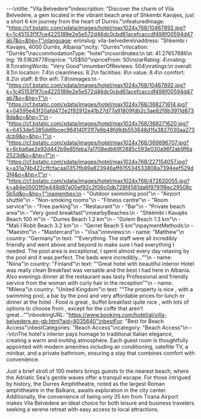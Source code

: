---\ntitle: "Vila Belvedere"\ndescription: "Discover the charm of Vila Belvedere, a gem located in the vibrant beach area of Shkembi Kavajes, just a short 6 km journey from the heart of Durres."\nfeaturedImage: "https://cf.bstatic.com/xdata/images/hotel/max1024x768/10467892.jpg?k=1c45153f1f7ce4225189e2e5e572d46dc0cbd61acefcaccdf498f00594d47ab7&o=&hp=1"\nlanguage: en\nslug: vila-belvedere\naddress: "Shkembi i Kavajes, 4000 Durrës, Albania"\ncity: "Durrës"\nlocation: "Durrës"\naccommodationType: "hotel"\ncoordinates:\n  lat: 41.27657686\n  lng: 19.51626778\nprice: "US$50"\npriceFrom: 50\nstarRating: 4\nrating: 8.1\nratingWords: "Very Good"\nnumberOfReviews: 504\nratings:\n  overall: 8.1\n  location: 7.4\n  cleanliness: 8.2\n  facilities: 8\n  value: 8.4\n  comfort: 8.2\n  staff: 8.9\n  wifi: 7.8\nimages:\n  - "https://cf.bstatic.com/xdata/images/hotel/max1024x768/10467892.jpg?k=1c45153f1f7ce4225189e2e5e572d46dc0cbd61acefcaccdf498f00594d47ab7&o=&hp=1"\n  - "https://cf.bstatic.com/xdata/images/hotel/max1024x768/368271614.jpg?k=04595e43f20afd472e2f92912e41b27d77a91809fdb2c3ae82f8b3911d8738da&o=&hp=1"\n  - "https://cf.bstatic.com/xdata/images/hotel/max1024x768/368271620.jpg?k=6453de5385dd6bcec964140f31f7e6b48fd8db553648d1fa3827030aa273dcb9&o=&hp=1"\n  - "https://cf.bstatic.com/xdata/images/hotel/max1024x768/369896707.jpg?k=6cba6ae2e92d442b9e85feba7a1708edb69f2885c593e030a96f2ab9f6a2523d&o=&hp=1"\n  - "https://cf.bstatic.com/xdata/images/hotel/max1024x768/227154057.jpg?k=a31a74b422cffcfacaa0357fb89a823946aff615534533808a7394eef529d3f4&o=&hp=1"\n  - "https://cf.bstatic.com/xdata/images/hotel/max1024x768/472620055.jpg?k=a84e05001f0e449d87a00ef92c2f06c0db728f4581da6f9791f8ec29508c5b5d&o=&hp=1"\namenities:\n  - "Outdoor swimming pool"\n  - "Airport shuttle"\n  - "Non-smoking rooms"\n  - "Fitness centre"\n  - "Room service"\n  - "Free parking"\n  - "Restaurant"\n  - "Bar"\n  - "Private beach area"\n  - "Very good breakfast"\nnearbyBeaches:\n  - "Shkëmbi i Kavajës Beach 100 m"\n  - "Durres Beach 1.2 km"\n  - "Golem Beach 1.3 km"\n  - "Mali I Robit Beach 3.2 km"\n  - "Qerret Beach 5 km"\npaymentMethods:\n  - "Maestro"\n  - "Mastercard"\n  - "Visa"\nreviews:\n  - name: "Matthew"\n    country: "Germany"\n    text: "“Everything. The staff were all incredibly friendly and went above and beyond to make sure I had everything I needed. The pool area is exceptional, I spent almost every day relaxing by the pool and it was perfect. The beds were incredibly...”"\n  - name: "Niina"\n    country: "Finland"\n    text: "“Great hotel with beautiful interior
Hotel was really clean
Breakfast was versatile and the best I had here in Albania. Also evenings dinner at the restaurant was tasty
Professional and friendly service from the woman with curly hair in the reception”"\n  - name: "Milena"\n    country: "United Kingdom"\n    text: "“The property is nice , with a swimming pool, a bar by the pool and very affordable prices for lunch or dinner at the hotel . Food is great , buffet breakfast quite nice , with lots of options to choose from , except for the coffe that aren’t great...”"\nbookingURL: "https://www.booking.com/hotel/al/villa-belvedere.en-gb.html?aid=8035640"\nbestFor: "Best for Beach Access"\nbestCategories: "Beach Access"\ncategory: "Beach Access"\n---\n\nThe hotel's interior pays homage to traditional Italian elegance, creating a warm and inviting atmosphere. Each guest room is thoughtfully appointed with modern amenities including air conditioning, satellite TV, a minibar, and a private bathroom, ensuring a stay that combines comfort with convenience.

Just a brief stroll of 100 meters brings guests to the nearest beach, where the Adriatic Sea's gentle waves offer a tranquil escape. For those intrigued by history, the Durres Amphitheatre, noted as the largest Roman amphitheatre in the Balkans, awaits exploration in the city center. Additionally, the convenience of being only 35 km from Tirana Airport makes Vila Belvedere an ideal choice for both leisure and business travelers seeking a serene retreat with easy access to local attractions.
